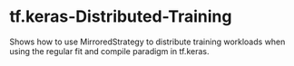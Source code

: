 # tf.keras-Distributed-Training
Shows how to use MirroredStrategy to distribute training workloads when using the regular fit and compile paradigm in tf.keras.

